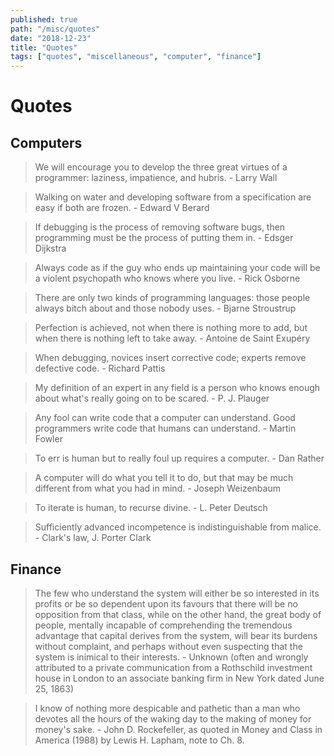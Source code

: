```yaml
---
published: true
path: "/misc/quotes"
date: "2018-12-23"
title: "Quotes"
tags: ["quotes", "miscellaneous", "computer", "finance"]
---
```


# Quotes

## Computers

> We will encourage you to develop the three great virtues of a programmer: laziness, impatience, and hubris. - Larry Wall

> Walking on water and developing software from a specification are easy if both are frozen. - Edward V Berard

> If debugging is the process of removing software bugs, then programming must be the process of putting them in. - Edsger Dijkstra

> Always code as if the guy who ends up maintaining your code will be a violent psychopath who knows where you live. - Rick Osborne

> There are only two kinds of programming languages: those people always bitch about and those nobody uses. - Bjarne Stroustrup

> Perfection is achieved, not when there is nothing more to add, but when there is nothing left to take away. - Antoine de Saint Exupéry

> When debugging, novices insert corrective code; experts remove defective code. - Richard Pattis

> My definition of an expert in any field is a person who knows enough about what's really going on to be scared. - P. J. Plauger

> Any fool can write code that a computer can understand. Good programmers write code that humans can understand. - Martin Fowler

> To err is human but to really foul up requires a computer. - Dan Rather

> A computer will do what you tell it to do, but that may be much different from what you had in mind. - Joseph Weizenbaum

> To iterate is human, to recurse divine. - L. Peter Deutsch

> Sufficiently advanced incompetence is indistinguishable from malice. - Clark's law, J. Porter Clark

## Finance

> The few who understand the system will either be so interested in its profits or be so dependent upon its favours that there will be no opposition from that class, while on the other hand, the great body of people, mentally incapable of comprehending the tremendous advantage that capital derives from the system, will bear its burdens without complaint, and perhaps without even suspecting that the system is inimical to their interests. - Unknown (often and wrongly attributed to a private communication from a Rothschild investment house in London to an associate banking firm in New York dated June 25, 1863)

> I know of nothing more despicable and pathetic than a man who devotes all the hours of the waking day to the making of money for money's sake. - John D. Rockefeller, as quoted in Money and Class in America (1988) by Lewis H. Lapham, note to Ch. 8.
